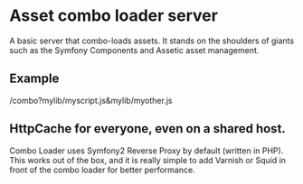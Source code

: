 # Asset combo loader server

A basic server that combo-loads assets. It stands on the shoulders of giants such as the Symfony Components and Assetic asset management.

## Example

/combo?mylib/myscript.js&mylib/myother.js

## HttpCache for everyone, even on a shared host.

Combo Loader uses Symfony2 Reverse Proxy by default (written in PHP). This works out of the box, and it is really simple to add Varnish or Squid in front of the combo loader for better performance.